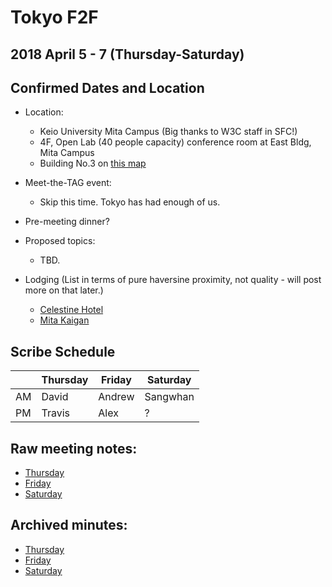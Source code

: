 # Tokyo F2F
## 2018 April 5 - 7 (Thursday-Saturday)
## Confirmed Dates and Location

* Location:
  * Keio University Mita Campus (Big thanks to W3C staff in SFC!)
  * 4F, Open Lab (40 people capacity) conference room at East Bldg, Mita Campus
  * Building No.3 on [this map](https://www.keio.ac.jp/en/assets/images/maps/mita/img_05.jpg)

* Meet-the-TAG event:
  * Skip this time. Tokyo has had enough of us.

* Pre-meeting dinner?

* Proposed topics:
  * TBD.

* Lodging (List in terms of pure haversine proximity, not quality - will post more on that later.)
  * [Celestine Hotel](https://www.celestinehotels.jp/tokyo-shiba/)
  * [Mita Kaigan](http://www.mitakaikan.net)

## Scribe Schedule
|    | Thursday | Friday | Saturday |
| -- | -------- | ------ | -------- |
| AM | David    | Andrew | Sangwhan |
| PM | Travis   | Alex   | ?        |

## Raw meeting notes:
* [Thursday](https://cryptpad.w3ctag.org/code/#/1/view/2agbWHeu--P4ZjMdZJf1JA/KQYPzp5dbdJSr6z0dTxaUYPkdpSfwL9QR166BNqaavI/)
* [Friday](https://cryptpad.w3ctag.org/code/#/1/view/iUUIKSEXfj1mA1q69PCW8g/xPzPIHA3P9LXPKF-Jb3g-MO075a2Vc6YRjs9ZjGHo2w/)
* [Saturday](https://cryptpad.w3ctag.org/code/#/1/view/TutVXt+MSZTzQmuNeMrHXg/exTf44AJ0kJSdxfe2TNzKjYoYFos1cbxppVwfGztRtM/)

## Archived minutes:
* [Thursday](04-05-minutes.md)
* [Friday](04-06-minutes.md)
* [Saturday](04-07-minutes.md)
